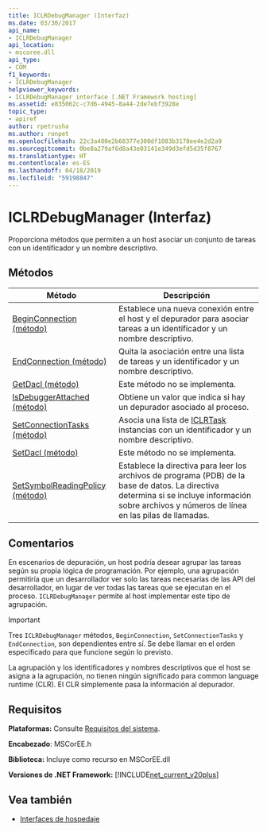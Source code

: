 ```yaml
---
title: ICLRDebugManager (Interfaz)
ms.date: 03/30/2017
api_name:
- ICLRDebugManager
api_location:
- mscoree.dll
api_type:
- COM
f1_keywords:
- ICLRDebugManager
helpviewer_keywords:
- ICLRDebugManager interface [.NET Framework hosting]
ms.assetid: e835062c-c7d6-4945-8a44-2de7ebf3928e
topic_type:
- apiref
author: rpetrusha
ms.author: ronpet
ms.openlocfilehash: 22c3a480e2b68377e300df1083b3178ee4e2d2a9
ms.sourcegitcommit: 0be8a279af6d8a43e03141e349d3efd5d35f8767
ms.translationtype: HT
ms.contentlocale: es-ES
ms.lasthandoff: 04/18/2019
ms.locfileid: "59198847"
---
```

# <a name="iclrdebugmanager-interface"></a>ICLRDebugManager (Interfaz)
Proporciona métodos que permiten a un host asociar un conjunto de tareas con un identificador y un nombre descriptivo.  
  
## <a name="methods"></a>Métodos  
  
|Método|Descripción|  
|------------|-----------------|  
|[BeginConnection (método)](../../../../docs/framework/unmanaged-api/hosting/iclrdebugmanager-beginconnection-method.md)|Establece una nueva conexión entre el host y el depurador para asociar tareas a un identificador y un nombre descriptivo.|  
|[EndConnection (método)](../../../../docs/framework/unmanaged-api/hosting/iclrdebugmanager-endconnection-method.md)|Quita la asociación entre una lista de tareas y un identificador y un nombre descriptivo.|  
|[GetDacl (método)](../../../../docs/framework/unmanaged-api/hosting/iclrdebugmanager-getdacl-method.md)|Este método no se implementa.|  
|[IsDebuggerAttached (método)](../../../../docs/framework/unmanaged-api/hosting/iclrdebugmanager-isdebuggerattached-method.md)|Obtiene un valor que indica si hay un depurador asociado al proceso.|  
|[SetConnectionTasks (método)](../../../../docs/framework/unmanaged-api/hosting/iclrdebugmanager-setconnectiontasks-method.md)|Asocia una lista de [ICLRTask](../../../../docs/framework/unmanaged-api/hosting/iclrtask-interface.md) instancias con un identificador y un nombre descriptivo.|  
|[SetDacl (método)](../../../../docs/framework/unmanaged-api/hosting/iclrdebugmanager-setdacl-method.md)|Este método no se implementa.|  
|[SetSymbolReadingPolicy (método)](../../../../docs/framework/unmanaged-api/hosting/iclrdebugmanager-setsymbolreadingpolicy-method.md)|Establece la directiva para leer los archivos de programa (PDB) de la base de datos. La directiva determina si se incluye información sobre archivos y números de línea en las pilas de llamadas.|  
  
## <a name="remarks"></a>Comentarios  
 En escenarios de depuración, un host podría desear agrupar las tareas según su propia lógica de programación. Por ejemplo, una agrupación permitiría que un desarrollador ver solo las tareas necesarias de las API del desarrollador, en lugar de ver todas las tareas que se ejecutan en el proceso. `ICLRDebugManager` permite al host implementar este tipo de agrupación.  
  
> [!IMPORTANT]
>  Tres `ICLRDebugManager` métodos, `BeginConnection`, `SetConnectionTasks` y `EndConnection`, son dependientes entre sí. Se debe llamar en el orden especificado para que funcione según lo previsto.  
  
 La agrupación y los identificadores y nombres descriptivos que el host se asigna a la agrupación, no tienen ningún significado para common language runtime (CLR). El CLR simplemente pasa la información al depurador.  
  
## <a name="requirements"></a>Requisitos  
 **Plataformas:** Consulte [Requisitos del sistema](../../../../docs/framework/get-started/system-requirements.md).  
  
 **Encabezado**: MSCorEE.h  
  
 **Biblioteca:** Incluye como recurso en MSCorEE.dll  
  
 **Versiones de .NET Framework:** [!INCLUDE[net_current_v20plus](../../../../includes/net-current-v20plus-md.md)]  
  
## <a name="see-also"></a>Vea también

- [Interfaces de hospedaje](../../../../docs/framework/unmanaged-api/hosting/hosting-interfaces.md)
